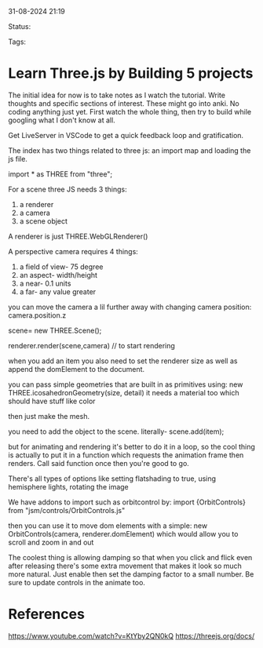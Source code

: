 

31-08-2024 21:19

Status:

Tags:



# Learn Three.js by Building 5 projects

The initial idea for now is to take notes as I watch the tutorial. Write thoughts and specific sections of interest. These might go into anki. No coding anything just yet. First watch the whole thing, then try to build while googling what I don't know at all. 

Get LiveServer in VSCode to get a quick feedback loop and gratification. 

The index has two things related to three js: an import map and loading the js file.

import * as THREE from "three";

For a scene three JS needs 3 things:
1. a renderer
2. a camera
3. a scene object

A renderer is just THREE.WebGLRenderer()

A perspective camera requires 4 things:
1. a field of view- 75 degree
2. an aspect- width/height
3. a near- 0.1 units 
4. a far- any value greater

you can move the camera a lil further away with changing camera position:
	camera.position.z

scene= new THREE.Scene();

renderer.render(scene,camera) // to start rendering

when you add an item you also need to set the renderer size as well as append the domElement to the document.

you can pass simple geometries that are built in as primitives using:
new THREE.icosahedronGeometry(size, detail)
it needs a material too which should have stuff like color

then just make the mesh.

you need to add the object to the scene. literally- scene.add(item);

but for animating and rendering it's better to do it in a loop, so the cool thing is actually to put it in a function which requests the animation frame then renders. Call said function once then you're good to go.


There's all types of options like setting flatshading to true, using hemisphere lights, rotating the image

We have addons to import such as orbitcontrol by:
import {OrbitControls} from "jsm/controls/OrbitControls.js"

then you can use it to move dom elements with a simple:
new OrbitControls(camera, renderer.domElement)
which would allow you to scroll and zoom in and out

The coolest thing is allowing damping so that when you click and flick even after releasing there's some extra movement that makes it look so much more natural. Just enable then set the damping factor to a small number. Be sure to update controls in the animate too.





# References

https://www.youtube.com/watch?v=KtYby2QN0kQ
https://threejs.org/docs/
